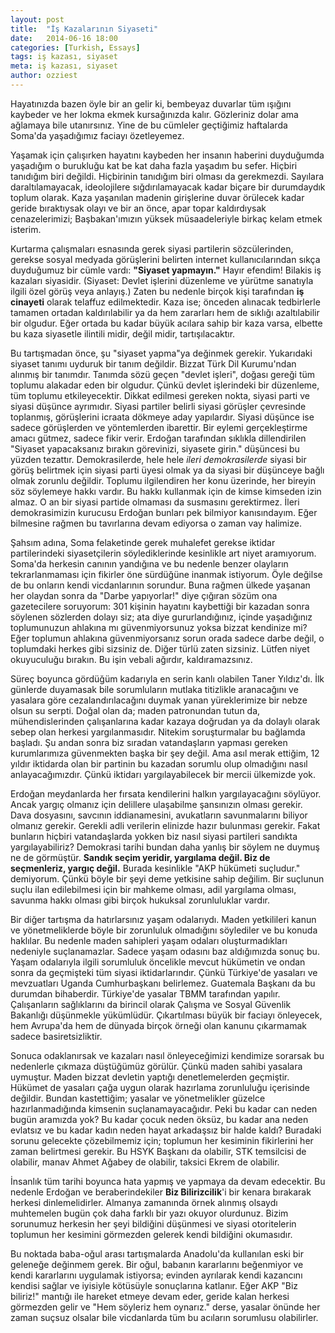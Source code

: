 ```yaml
---
layout: post
title:  "İş Kazalarının Siyaseti"
date:   2014-06-16 18:00
categories: [Turkish, Essays]
tags: iş kazası, siyaset
meta: iş kazası, siyaset
author: ozziest
---
```


Hayatınızda bazen öyle bir an gelir ki, bembeyaz duvarlar tüm ışığını kaybeder ve her lokma ekmek kursağınızda kalır. Gözleriniz dolar ama ağlamaya bile utanırsınız. Yine de bu cümleler geçtiğimiz haftalarda Soma'da yaşadığımız faciayı özetleyemez.

Yaşamak için çalışırken hayatını kaybeden her insanın haberini duyduğumda yaşadığım o burukluğu kat be kat daha fazla yaşadım bu sefer. Hiçbiri tanıdığım biri değildi. Hiçbirinin tanıdığım biri olması da gerekmezdi. Sayılara daraltılamayacak, ideolojilere sığdırılamayacak kadar biçare bir durumdaydık toplum olarak. Kaza yaşanılan madenin girişlerine duvar örülecek kadar geride bıraktıysak olayı ve bir an önce, apar topar kaldırdıysak cenazelerimizi; Başbakan'ımızın yüksek müsaadeleriyle birkaç kelam etmek isterim.
 
Kurtarma çalışmaları esnasında gerek siyasi partilerin sözcülerinden, gerekse sosyal medyada görüşlerini belirten internet kullanıcılarından sıkça duyduğumuz bir cümle vardı: <strong>"Siyaset yapmayın."</strong> Hayır efendim! Bilakis iş kazaları siyasidir. (Siyaset: Devlet işlerini düzenleme ve yürütme sanatıyla ilgili özel görüş veya anlayış.) Zaten bu nedenle birçok kişi tarafından <strong>iş cinayeti</strong> olarak telaffuz edilmektedir. Kaza ise; önceden alınacak tedbirlerle tamamen ortadan kaldırılabilir ya da hem zararları hem de sıklığı azaltılabilir bir olgudur. Eğer ortada bu kadar büyük acılara sahip bir kaza varsa, elbette bu kaza siyasetle ilintili midir, değil midir, tartışılacaktır.

Bu tartışmadan önce, şu "siyaset yapma"ya değinmek gerekir. Yukarıdaki siyaset tanımı uyduruk bir tanım değildir. Bizzat Türk Dil Kurumu'ndan alınmış bir tanımdır. Tanımda sözü geçen "devlet işleri", doğası gereği tüm toplumu alakadar eden bir olgudur. Çünkü devlet işlerindeki bir düzenleme, tüm toplumu etkileyecektir. Dikkat edilmesi gereken nokta, siyasi parti ve siyasi düşünce ayrımıdır. Siyasi partiler belirli siyasi görüşler çevresinde toplanmış, görüşlerini icraata dökmeye aday yapılardır. Siyasi düşünce ise sadece görüşlerden ve yöntemlerden ibarettir. Bir eylemi gerçekleştirme amacı gütmez, sadece fikir verir. Erdoğan tarafından sıklıkla dillendirilen "Siyaset yapacaksanız bırakın görevinizi, siyasete girin." düşüncesi bu yüzden tezattır. Demokrasilerde, hele hele <em>ileri demokrasilerde</em> siyasi bir görüş belirtmek için siyasi parti üyesi olmak ya da siyasi bir düşünceye bağlı olmak zorunlu değildir. Toplumu ilgilendiren her konu üzerinde, her bireyin söz söylemeye hakkı vardır. Bu hakkı kullanmak için de kimse kimseden izin almaz. O an bir siyasi partide olmaması da susmasını gerektirmez. İleri demokrasimizin kurucusu Erdoğan bunları pek bilmiyor kanısındayım. Eğer bilmesine rağmen bu tavırlarına devam ediyorsa o zaman vay halimize.

Şahsım adına, Soma felaketinde gerek muhalefet gerekse iktidar partilerindeki siyasetçilerin söylediklerinde kesinlikle art niyet aramıyorum. Soma'da herkesin canının yandığına ve bu nedenle benzer olayların tekrarlanmaması için fikirler öne sürdüğüne inanmak istiyorum. Öyle değilse de bu onların kendi vicdanlarının sorundur. Buna rağmen ülkede yaşanan her olaydan sonra da "Darbe yapıyorlar!" diye çığıran sözüm ona gazetecilere soruyorum: 301 kişinin hayatını kaybettiği bir kazadan sonra söylenen sözlerden dolayı siz; ata diye gururlandığınız, içinde yaşadığınız toplumunuzun ahlakına mı güvenmiyorsunuz yoksa bizzat kendinize mi? Eğer toplumun ahlakına güvenmiyorsanız sorun orada sadece darbe değil, o toplumdaki herkes gibi sizsiniz de. Diğer türlü zaten sizsiniz. Lütfen niyet okuyuculuğu bırakın. Bu işin vebali ağırdır, kaldıramazsınız.

Süreç boyunca gördüğüm kadarıyla en serin kanlı olabilen Taner Yıldız'dı. İlk günlerde duyamasak bile sorumluların mutlaka titizlikle aranacağını ve yasalara göre cezalandırılacağını duymak yanan yüreklerimize bir nebze olsun su serpti. Doğal olan da; maden patronundan tutun da, mühendislerinden çalışanlarına kadar kazaya doğrudan ya da dolaylı olarak sebep olan herkesi yargılanmasıdır. Nitekim soruşturmalar bu bağlamda başladı. Şu andan sonra biz sıradan vatandaşların yapması gereken kurumlarımıza güvenmekten başka bir şey değil. Ama asıl merak ettiğim, 12 yıldır iktidarda olan bir partinin bu kazadan sorumlu olup olmadığını nasıl anlayacağımızdır. Çünkü iktidarı yargılayabilecek bir mercii ülkemizde yok.

Erdoğan meydanlarda her fırsata kendilerini halkın yargılayacağını söylüyor. Ancak yargıç olmanız için delillere ulaşabilme şansınızın olması gerekir. Dava dosyasını, savcının iddianamesini, avukatların savunmalarını biliyor olmanız gerekir. Gerekli adli verilerin elinizde hazır bulunması gerekir. Fakat bunların hiçbiri vatandaşlarda yokken biz nasıl siyasi partileri sandıkta yargılayabiliriz? Demokrasi tarihi bundan daha yanlış bir söylem ne duymuş ne de görmüştür. <strong>Sandık seçim yeridir, yargılama değil. Biz de seçmenleriz, yargıç değil.</strong> Burada kesinlikle "AKP hükümeti suçludur." demiyorum. Çünkü böyle bir şeyi deme yetkisine sahip değilim. Bir suçlunun suçlu ilan edilebilmesi için bir mahkeme olması, adil yargılama olması, savunma hakkı olması gibi birçok hukuksal zorunluluklar vardır.
 
Bir diğer tartışma da hatırlarsınız yaşam odalarıydı. Maden yetkilileri kanun ve yönetmeliklerde böyle bir zorunluluk olmadığını söylediler ve bu konuda haklılar. Bu nedenle maden sahipleri yaşam odaları oluşturmadıkları nedeniyle suçlanamazlar. Sadece yaşam odasını baz aldığımızda sonuç bu. Yaşam odalarıyla ilgili sorumluluk öncelikle mevcut hükümetin ve ondan sonra da geçmişteki tüm siyasi iktidarlarındır. Çünkü Türkiye'de yasaları ve mevzuatları Uganda Cumhurbaşkanı belirlemez. Guatemala Başkanı da bu durumdan bihaberdir. Türkiye'de yasalar TBMM tarafından yapılır. Çalışanların sağlıklarını da birincil olarak Çalışma ve Sosyal Güvenlik Bakanlığı düşünmekle yükümlüdür. Çıkartılması büyük bir faciayı önleyecek, hem Avrupa'da hem de dünyada birçok örneği olan kanunu çıkarmamak sadece basiretsizliktir.

Sonuca odaklanırsak ve kazaları nasıl önleyeceğimizi kendimize sorarsak bu nedenlerle çıkmaza düştüğümüz görülür. Çünkü maden sahibi yasalara uymuştur. Maden bizzat devletin yaptığı denetlemelerden geçmiştir. Hükümet de yasaları çağa uygun olarak hazırlama zorunluluğu içerisinde değildir. Bundan kastettiğim; yasalar ve yönetmelikler güzelce hazırlanmadığında kimsenin suçlanamayacağıdır. Peki bu kadar can neden bugün aramızda yok? Bu kadar çocuk neden öksüz, bu kadar ana neden evlatsız ve bu kadar kadın neden hayat arkadaşsız bir halde kaldı? Buradaki sorunu gelecekte çözebilmemiz için; toplumun her kesiminin fikirlerini her zaman belirtmesi gerekir. Bu HSYK Başkanı da olabilir, STK temsilcisi de olabilir, manav Ahmet Ağabey de olabilir, taksici Ekrem de olabilir.

İnsanlık tüm tarihi boyunca hata yapmış ve yapmaya da devam edecektir. Bu nedenle Erdoğan ve beraberindekiler <strong>Biz Bilirizcilik</strong>'i bir kenara bırakarak herkesi dinlemelidirler. Almanya zamanında örnek alınmış olsaydı muhtemelen bugün çok daha farklı bir yazı okuyor olurdunuz. Bizim sorunumuz herkesin her şeyi bildiğini düşünmesi ve siyasi otoritelerin toplumun her kesimini görmezden gelerek kendi bildiğini okumasıdır.

Bu noktada baba-oğul arası tartışmalarda Anadolu'da kullanılan eski bir geleneğe değinmem gerek. Bir oğul, babanın kararlarını beğenmiyor ve kendi kararlarını uygulamak istiyorsa; evinden ayrılarak kendi kazancını kendisi sağlar ve iyisiyle kötüsüyle sonuçlarına katlanır. Eğer AKP "Biz biliriz!" mantığı ile hareket etmeye devam eder, geride kalan herkesi görmezden gelir ve "Hem söyleriz hem oynarız." derse, yasalar önünde her zaman suçsuz olsalar bile vicdanlarda tüm bu acıların sorumlusu olabilirler.